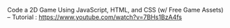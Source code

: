 Code a 2D Game Using JavaScript, HTML, and CSS (w/ Free Game Assets) – Tutorial : https://www.youtube.com/watch?v=7BHs1BzA4fs

